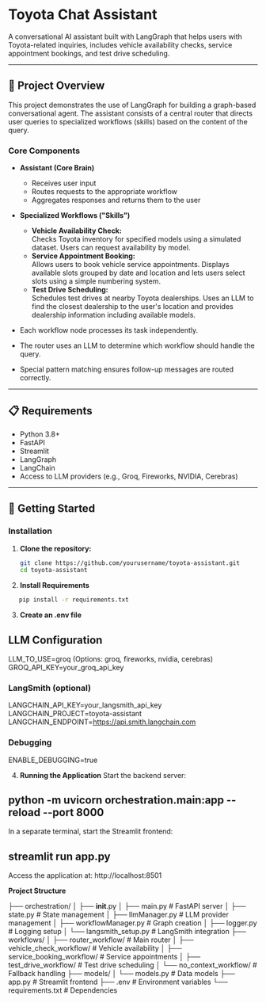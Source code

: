 # Toyota Chat Assistant

A conversational AI assistant built with LangGraph that helps users with Toyota-related inquiries, includes vehicle availability checks, service appointment bookings, and test drive scheduling.

---

## 🚗 Project Overview

This project demonstrates the use of LangGraph for building a graph-based conversational agent. The assistant consists of a central router that directs user queries to specialized workflows (skills) based on the content of the query.

### Core Components

- **Assistant (Core Brain)**

  - Receives user input
  - Routes requests to the appropriate workflow
  - Aggregates responses and returns them to the user

- **Specialized Workflows ("Skills")**

  - **Vehicle Availability Check:**  
    Checks Toyota inventory for specified models using a simulated dataset. Users can request availability by model.
  - **Service Appointment Booking:**  
    Allows users to book vehicle service appointments. Displays available slots grouped by date and location and lets users select slots using a simple numbering system.
  - **Test Drive Scheduling:**  
    Schedules test drives at nearby Toyota dealerships. Uses an LLM to find the closest dealership to the user's location and provides dealership information including available models.

- Each workflow node processes its task independently.
- The router uses an LLM to determine which workflow should handle the query.
- Special pattern matching ensures follow-up messages are routed correctly.

---

## 📋 Requirements

- Python 3.8+
- FastAPI
- Streamlit
- LangGraph
- LangChain
- Access to LLM providers (e.g., Groq, Fireworks, NVIDIA, Cerebras)

---

## 🚀 Getting Started

### Installation

1. **Clone the repository:**

   ```bash
   git clone https://github.com/yourusername/toyota-assistant.git
   cd toyota-assistant

   ```

2. **Install Requirements**

```bash
   pip install -r requirements.txt
```

3. **Create an .env file**

## LLM Configuration

LLM_TO_USE=groq (Options: groq, fireworks, nvidia, cerebras)
GROQ_API_KEY=your_groq_api_key

### LangSmith (optional)

LANGCHAIN_API_KEY=your_langsmith_api_key
LANGCHAIN_PROJECT=toyota-assistant
LANGCHAIN_ENDPOINT=https://api.smith.langchain.com

### Debugging

ENABLE_DEBUGGING=true

4. **Running the Application**
   Start the backend server:

## python -m uvicorn orchestration.main:app --reload --port 8000

In a separate terminal, start the Streamlit frontend:

## streamlit run app.py

Access the application at: http://localhost:8501

**Project Structure**

├── orchestration/
│ ├── **init**.py
│ ├── main.py # FastAPI server
│ ├── state.py # State management
│ ├── llmManager.py # LLM provider management
│ ├── workflowManager.py # Graph creation
│ ├── logger.py # Logging setup
│ └── langsmith_setup.py # LangSmith integration
├── workflows/
│ ├── router_workflow/ # Main router
│ ├── vehicle_check_workflow/ # Vehicle availability
│ ├── service_booking_workflow/ # Service appointments
│ ├── test_drive_workflow/ # Test drive scheduling
│ └── no_context_workflow/ # Fallback handling
├── models/
│ └── models.py # Data models
├── app.py # Streamlit frontend
├── .env # Environment variables
└── requirements.txt # Dependencies
